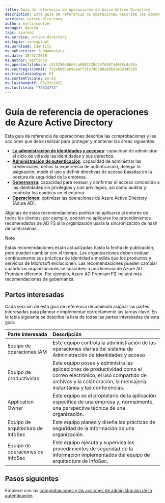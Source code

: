 ```yaml
---
title: Guía de referencia de operaciones de Azure Active Directory
description: Esta guía de referencia de operaciones describe las comprobaciones y las acciones que debe realizar para proteger la administración de identidad y acceso, la autenticación, la gobernanza y las operaciones
services: active-directory
author: martincoetzer
manager: daveba
tags: azuread
ms.service: active-directory
ms.topic: conceptual
ms.workload: identity
ms.subservice: fundamentals
ms.date: 10/31/2019
ms.author: martinco
ms.openlocfilehash: c815256e60e5ca6582220d247d587a4488c4a55a
ms.sourcegitcommit: f28ebb95ae9aaaff3f87d8388a09b41e0b3445b5
ms.translationtype: HT
ms.contentlocale: es-ES
ms.lasthandoff: 03/29/2021
ms.locfileid: "74534772"
---
```

# <a name="azure-active-directory-operations-reference-guide"></a>Guía de referencia de operaciones de Azure Active Directory

Esta guía de referencia de operaciones describe las comprobaciones y las acciones que debe realizar para proteger y mantener las áreas siguientes:

- **[La administración de identidades y accesos](active-directory-ops-guide-iam.md)**: capacidad de administrar el ciclo de vida de las identidades y sus derechos.
- **[Administración de autenticación](active-directory-ops-guide-auth.md)**: capacidad de administrar las credenciales, definir la experiencia de autenticación, delegar la asignación, medir el uso y definir directivas de acceso basadas en la postura de seguridad de la empresa.
- **[Gobernanza](active-directory-ops-guide-govern.md)**: capacidad para evaluar y confirmar el acceso concedido a las identidades sin privilegios y con privilegios, así como auditar y controlar los cambios en el entorno.
- **[Operaciones](active-directory-ops-guide-ops.md)**: optimizar las operaciones de Azure Active Directory (Azure AD).

Algunas de estas recomendaciones podrían no aplicarse al entorno de todos los clientes; por ejemplo, podrían no aplicarse los procedimientos recomendados de AD FS si la organización usara la sincronización de hash de contraseñas.

> [!NOTE]
> Estas recomendaciones están actualizadas hasta la fecha de publicación, pero pueden cambiar con el tiempo. Las organizaciones deben evaluar continuamente sus prácticas de identidad a medida que los productos y servicios de Microsoft evolucionen. Las recomendaciones pueden cambiar cuando las organizaciones se suscriben a una licencia de Azure AD Premium diferente. Por ejemplo, Azure AD Premium P2 incluirá más recomendaciones de gobernanza.

## <a name="stakeholders"></a>Partes interesadas

Cada sección de esta guía de referencia recomienda asignar las partes interesadas para planear e implementar correctamente las tareas clave. En la tabla siguiente se describe la lista de todas las partes interesadas de esta guía:

| Parte interesada | Descripción |
| :- | :- |
| Equipo de operaciones IAM | Este equipo controla la administración de las operaciones diarias del sistema de Administración de identidades y acceso |
| Equipo de productividad | Este equipo posee y administra las aplicaciones de productividad como el correo electrónico, el uso compartido de archivos y la colaboración, la mensajería instantánea y las conferencias. |
| Application Owner | Este equipo es el propietario de la aplicación específica de una empresa y, normalmente, una perspectiva técnica de una organización. |
| Equipo de arquitectura de InfoSec | Este equipo planea y diseña las prácticas de seguridad de la información de una organización. |
| Equipo de operaciones de InfoSec | Este equipo ejecuta y supervisa los procedimientos de seguridad de la información implementados del equipo de arquitectura de InfoSec. |

## <a name="next-steps"></a>Pasos siguientes

Empiece con las [comprobaciones y las acciones de administración de la autenticación](active-directory-ops-guide-iam.md).
